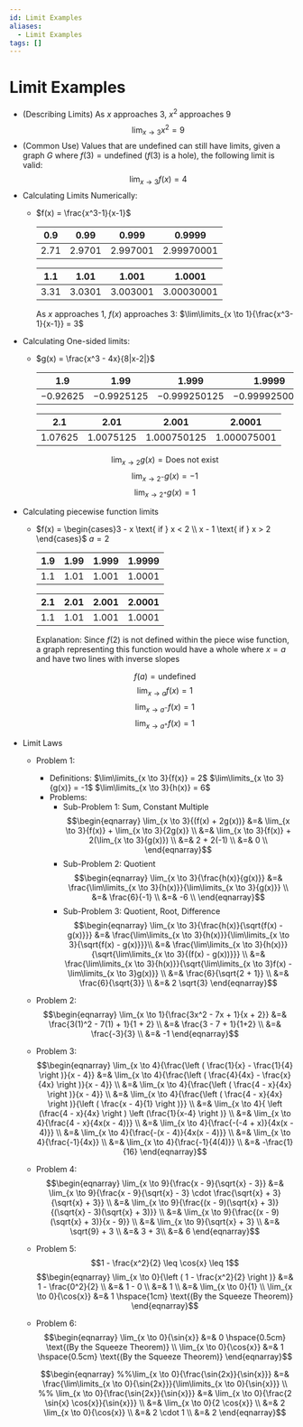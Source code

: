 ```yaml
---
id: Limit Examples
aliases:
  - Limit Examples
tags: []
---
```

# Limit Examples
- (Describing Limits) As $x$ approaches $3$, $x^2$ approaches $9$
$$\lim_{x \to 3}{x^2 = 9}$$
- (Common Use) Values that are undefined can still have limits, given a graph $G$ where $f(3) = \text{undefined}$ ($f(3)$ is a hole), the following limit is valid:
$$\lim_{x \to 3}{f(x) = 4}$$
- Calculating Limits Numerically:
    - $f(x) = \frac{x^3-1}{x-1}$
        
      |0.9 |0.99  |0.999   |0.9999    |
      |----|------|--------|----------|
      |2.71|2.9701|2.997001|2.99970001|
      
      |1.1 |1.01  |1.001   |1.0001    |
      |----|------|--------|----------|
      |3.31|3.0301|3.003001|3.00030001|
        
      As $x$ approaches $1$, $f(x)$ approaches $3$: $\lim\limits_{x \to 1}{\frac{x^3-1}{x-1}} = 3$
- Calculating One-sided limits:
    - $g(x) = \frac{x^3 - 4x}{8|x-2|}$

      |1.9     |1.99      |1.999       |1.9999       |
      |--------|----------|------------|-------------|
      |−0.92625|−0.9925125|−0.999250125|−0.9999250013|

      |2.1    |2.01     |2.001      |2.0001     |
      |-------|---------|-----------|-----------|
      |1.07625|1.0075125|1.000750125|1.000075001|

      $$\lim_{x \to 2}{g(x)} = \text{Does not exist}$$
      $$\lim_{x \to 2^-}{g(x)} = -1$$
      $$\lim_{x \to 2^+}{g(x)} = 1$$
- Calculating piecewise function limits
    - $f(x) = \begin{cases}3 - x \text{ if } x < 2 \\ x - 1 \text{ if } x > 2 \end{cases}$
      $a = 2$

      |1.9|1.99|1.999|1.9999|
      |---|----|-----|------|
      |1.1|1.01|1.001|1.0001|

      |2.1|2.01|2.001|2.0001|
      |---|----|-----|------|
      |1.1|1.01|1.001|1.0001|

      Explanation: Since $f(2)$ is not defined within the piece wise function, a graph representing this function would have a whole where $x = a$ and have two lines with inverse slopes
          
      $$f(a) = \text{undefined}$$
      $$\lim_{x \to a}{f(x)} = 1$$
      $$\lim_{x \to a^-}{f(x)} = 1$$
      $$\lim_{x \to a^+}{f(x)} = 1$$
- Limit Laws
    - Problem 1:
        - Definitions:
          $\lim\limits_{x \to 3}{f(x)} = 2$
          $\lim\limits_{x \to 3}{g(x)} = -1$
          $\lim\limits_{x \to 3}{h(x)} = 6$
        - Problems:
            - Sub-Problem 1: Sum, Constant Multiple
              $$\begin{eqnarray}
              \lim_{x \to 3}{(f(x) + 2g(x))} &=& \lim_{x \to 3}{f(x)} + \lim_{x \to 3}{2g(x)} \\
              &=& \lim_{x \to 3}{f(x)} + 2(\lim_{x \to 3}{g(x)}) \\
              &=& 2 + 2(-1) \\
              &=& 0 \\
              \end{eqnarray}$$
            - Sub-Problem 2: Quotient
              $$\begin{eqnarray}
              \lim_{x \to 3}{\frac{h(x)}{g(x)}} &=& \frac{\lim\limits_{x \to 3}{h(x)}}{\lim\limits_{x \to 3}{g(x)}} \\
              &=& \frac{6}{-1} \\
              &=& -6 \\
              \end{eqnarray}$$
            - Sub-Problem 3: Quotient, Root, Difference
              $$\begin{eqnarray}
              \lim_{x \to 3}{\frac{h(x)}{\sqrt{f(x) - g(x)}}} &=& \frac{\lim\limits_{x \to 3}{h(x)}}{\lim\limits_{x \to 3}{\sqrt{f(x) - g(x)}}}\\
              &=& \frac{\lim\limits_{x \to 3}{h(x)}}{\sqrt{\lim\limits_{x \to 3}{(f(x) - g(x))}}} \\
              &=& \frac{\lim\limits_{x \to 3}{h(x)}}{\sqrt{\lim\limits_{x \to 3}f(x) - \lim\limits_{x \to 3}g(x)}} \\
              &=& \frac{6}{\sqrt{2 + 1}} \\
              &=& \frac{6}{\sqrt{3}} \\
              &=& 2 \sqrt{3}
              \end{eqnarray}$$
    - Problem 2:
        $$\begin{eqnarray}
            \lim_{x \to 1}{\frac{3x^2 - 7x + 1}{x + 2}} &=& \frac{3(1)^2 - 7(1) + 1}{1 + 2} \\
            &=& \frac{3 - 7 + 1}{1+2} \\
            &=& \frac{-3}{3} \\
            &=& -1
        \end{eqnarray}$$
    - Problem 3:
        $$\begin{eqnarray}
            \lim_{x \to 4}{\frac{\left ( \frac{1}{x} - \frac{1}{4} \right )}{x - 4}} &=& \lim_{x \to 4}{\frac{\left ( \frac{4}{4x} - \frac{x}{4x} \right )}{x - 4}} \\
            &=& \lim_{x \to 4}{\frac{\left ( \frac{4 - x}{4x} \right )}{x - 4}} \\
            &=& \lim_{x \to 4}{\frac{\left ( \frac{4 - x}{4x} \right )}{\left ( \frac{x - 4}{1} \right )}} \\
            &=& \lim_{x \to 4}{ \left (\frac{4 - x}{4x} \right ) \left (\frac{1}{x-4} \right )} \\
            &=& \lim_{x \to 4}{\frac{4 - x}{4x(x - 4)}} \\
            &=& \lim_{x \to 4}{\frac{-(-4 + x)}{4x(x - 4)}} \\
            &=& \lim_{x \to 4}{\frac{-(x - 4)}{4x(x - 4)}} \\
            &=& \lim_{x \to 4}{\frac{-1}{4x}} \\
            &=& \lim_{x \to 4}{\frac{-1}{4(4)}} \\
            &=& -\frac{1}{16}
        \end{eqnarray}$$
    - Problem 4:
        $$\begin{eqnarray}
            \lim_{x \to 9}{\frac{x - 9}{\sqrt{x} - 3}} &=& \lim_{x \to 9}{\frac{x - 9}{\sqrt{x} - 3} \cdot \frac{\sqrt{x} + 3}{\sqrt{x} + 3}} \\
            &=& \lim_{x \to 9}{\frac{(x - 9)(\sqrt{x} + 3)}{(\sqrt{x} - 3)(\sqrt{x} + 3)}} \\
            &=& \lim_{x \to 9}{\frac{(x - 9)(\sqrt{x} + 3)}{x - 9}} \\
            &=& \lim_{x \to 9}{\sqrt{x} + 3} \\
            &=& \sqrt{9} + 3 \\
            &=& 3 + 3\\
            &=& 6
        \end{eqnarray}$$
    - Problem 5:
        $$1 - \frac{x^2}{2} \leq \cos{x} \leq 1$$
        $$\begin{eqnarray}
            \lim_{x \to 0}{\left ( 1 - \frac{x^2}{2} \right )} &=& 1 - \frac{0^2}{2} \\
            &=& 1 - 0 \\
            &=& 1 \\
            &=& \lim_{x \to 0}{1} \\
            \lim_{x \to 0}{\cos{x}} &=& 1 \hspace{1cm} \text{(By the Squeeze Theorem)}
        \end{eqnarray}$$
    - Problem 6:
        $$\begin{eqnarray}
            \lim_{x \to 0}{\sin{x}} &=& 0 \hspace{0.5cm} \text{(By the Squeeze Theorem)} \\
            \lim_{x \to 0}{\cos{x}} &=& 1 \hspace{0.5cm} \text{(By the Squeeze Theorem)}
        \end{eqnarray}$$

        $$\begin{eqnarray}
            %%\lim_{x \to 0}{\frac{\sin{2x}}{\sin{x}}} &=& \frac{\lim\limits_{x \to 0}{\sin{2x}}}{\lim\limits_{x \to 0}{\sin{x}}} \\ %%
            \lim_{x \to 0}{\frac{\sin{2x}}{\sin{x}}} &=& \lim_{x \to 0}{\frac{2 \sin{x} \cos{x}}{\sin{x}}} \\
            &=& \lim_{x \to 0}{2 \cos{x}} \\
            &=& 2 \lim_{x \to 0}{\cos{x}} \\
            &=& 2 \cdot 1 \\
            &=& 2
        \end{eqnarray}$$
